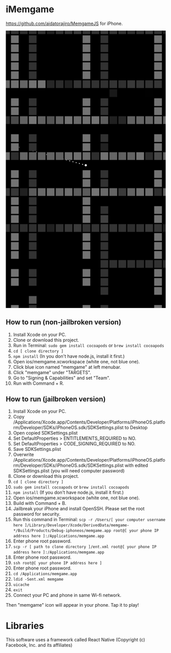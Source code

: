 # iMemgame

<https://github.com/aidatorajiro/MemgameJS> for iPhone.

![screen shot](sukusho.PNG "スクショ")

## How to run (non-jailbroken version)

1. Install Xcode on your PC.
2. Clone or download this project.
3. Run in Terminal: `sudo gem install cocoapods` or `brew install cocoapods`
4. `cd [ clone directory ]`
5. `npm install` (In you don't have node.js, install it first.)
6. Open ios/memgame.xcworkspace (white one, not blue one).
7. Click blue icon named "memgame" at left menubar.
8. Click "memgame" under "TARGETS".
9. Go to "Signing & Capabilities" and set "Team".
10. Run with Command + R.

## How to run (jailbroken version)

1. Install Xcode on your PC.
2. Copy /Applications/Xcode.app/Contents/Developer/Platforms/iPhoneOS.platform/Developer/SDKs/iPhoneOS.sdk/SDKSettings.plist to Desktop
3. Open copied SDKSettings.plist
4. Set DefaultProperties > ENTITLEMENTS_REQUIRED to NO.
5. Set DefaultProperties > CODE_SIGNING_REQUIRED to NO.
6. Save SDKSettings.plist
7. Overwrite /Applications/Xcode.app/Contents/Developer/Platforms/iPhoneOS.platform/Developer/SDKs/iPhoneOS.sdk/SDKSettings.plist with edited SDKSettings.plist (you will need computer password)
8. Clone or download this project.
9. `cd [ clone directory ]`
10. `sudo gem install cocoapods` or `brew install cocoapods`
11. `npm install` (If you don't have node.js, install it first.)
12. Open ios/memgame.xcworkspace (white one, not blue one).
13. Build with Command + B.
14. Jailbreak your iPhone and install OpenSSH. Please set the root password for security.
15. Run this command in Terminal: `scp -r /Users/[ your computer username here ]/Library/Developer/Xcode/DerivedData/memgame-*/Build/Products/Debug-iphoneos/memgame.app root@[ your phone IP address here ]:/Applications/memgame.app`
16. Enter phone root password.
17. `scp -r [ path to clone directory ]/ent.xml root@[ your phone IP address here ]:/Applications/memgame.app`
18. Enter phone root password.
19. `ssh root@[ your phone IP address here ]`
20. Enter phone root password.
21. `cd /Applications/memgame.app`
22. `ldid -Sent.xml memgame`
23. `uicache`
24. `exit`
25. Connect your PC and phone in same Wi-fi network.

Then "memgame" icon will appear in your phone. Tap it to play!


# Libraries
This software uses a framework called React Native (Copyright (c) Facebook, Inc. and its affiliates)

